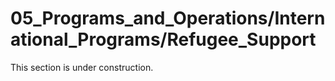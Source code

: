 # 05_Programs_and_Operations/International_Programs/Refugee_Support
This section is under construction.
